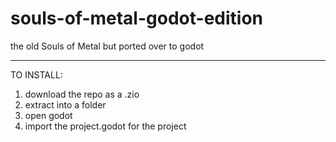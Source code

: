 # souls-of-metal-godot-edition
the old Souls of Metal but ported over to godot

-----
TO INSTALL:

1) download the repo as a .zio
2) extract into a folder
3) open godot
4) import the project.godot for the project
